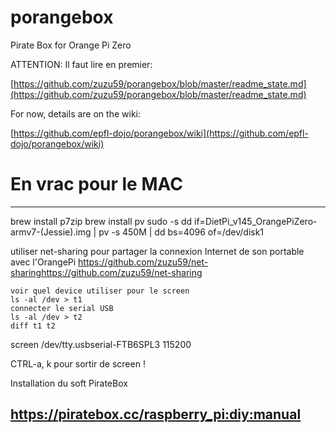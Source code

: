 # porangebox
Pirate Box for Orange Pi Zero

ATTENTION: Il faut lire en premier:

[https://github.com/zuzu59/porangebox/blob/master/readme_state.md](https://github.com/zuzu59/porangebox/blob/master/readme_state.md)

For now, details are on the wiki:

[https://github.com/epfl-dojo/porangebox/wiki](https://github.com/epfl-dojo/porangebox/wiki)





# En vrac pour le MAC


----
brew install p7zip
brew install pv
sudo -s
dd if=DietPi_v145_OrangePiZero-armv7-\(Jessie\).img | pv -s 450M | dd bs=4096 of=/dev/disk1

utiliser net-sharing pour partager la connexion Internet de son portable avec l'OrangePi
https://github.com/zuzu59/net-sharinghttps://github.com/zuzu59/net-sharing

```
voir quel device utiliser pour le screen
ls -al /dev > t1
connecter le serial USB
ls -al /dev > t2
diff t1 t2

```

screen /dev/tty.usbserial-FTB6SPL3 115200

CTRL-a, k pour sortir de screen !

Installation du soft PirateBox

https://piratebox.cc/raspberry_pi:diy:manual
---
